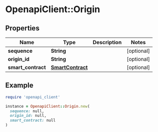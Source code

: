 # OpenapiClient::Origin

## Properties

| Name | Type | Description | Notes |
| ---- | ---- | ----------- | ----- |
| **sequence** | **String** |  | [optional] |
| **origin_id** | **String** |  | [optional] |
| **smart_contract** | [**SmartContract**](SmartContract.md) |  | [optional] |

## Example

```ruby
require 'openapi_client'

instance = OpenapiClient::Origin.new(
  sequence: null,
  origin_id: null,
  smart_contract: null
)
```

